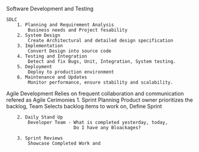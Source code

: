 Software Development and Testing

    SDLC
        1. Planning and Requirement Analysis 
            Business needs and Project fesability
        2. System Design 
            Create Architectural and detailed design specification
        3. Implementation
            Convert Design into source code
        4. Testing and Integration
            Detect and fix Bugs, Unit, Integration, System testing.
        5. Deployment 
            Deploy to production environment
        6. Maintenance and Updates
            Monitor performance, ensure stability and scalability.

Agile Development
    Relies on frequent collaboration and communication refered as Agile Cerimonies
        1. Sprint Planning
            Product owner prioritizes the backlog,
            Team Selects backlog items to work on,
            Define Sprint
        
        2. Daily Stand Up
            Developer Team - What is completed yesterday, today, 
                             Do I have any Bloackages?
        
        3. Sprint Reviews
            Showcase Completed Work and 